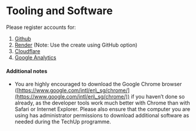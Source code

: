 # Tooling and Software

Please register accounts for:

1. [Github](https://github.com/signup)
2. [Render](https://dashboard.render.com/register) (Note: Use the create using GitHub option)
3. [Cloudflare](https://dash.cloudflare.com/sign-up)
4. [Google Analytics](https://analytics.google.com/analytics/web/provision/#/provision)

#### Additional notes <a href="#additional-notes" id="additional-notes"></a>

* You are highly encouraged to download the Google Chrome browser ([https://www.google.com/intl/en\_sg/chrome/](https://www.google.com/intl/en\_sg/chrome/)) if you haven’t done so already, as the developer tools work much better with Chrome than with Safari or Internet Explorer. Please also ensure that the computer you are using has administrator permissions to download additional software as needed during the TechUp programme.
